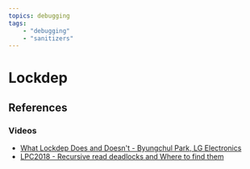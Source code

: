 ```yaml
---
topics: debugging
tags:
    - "debugging"
    - "sanitizers"
---
```


# Lockdep

## References

### Videos

- [What Lockdep Does and Doesn't - Byungchul Park, LG Electronics](https://youtu.be/KjmIXN-SQOw)
- [LPC2018 - Recursive read deadlocks and Where to find them](https://youtu.be/KsASrJKUp-w)

